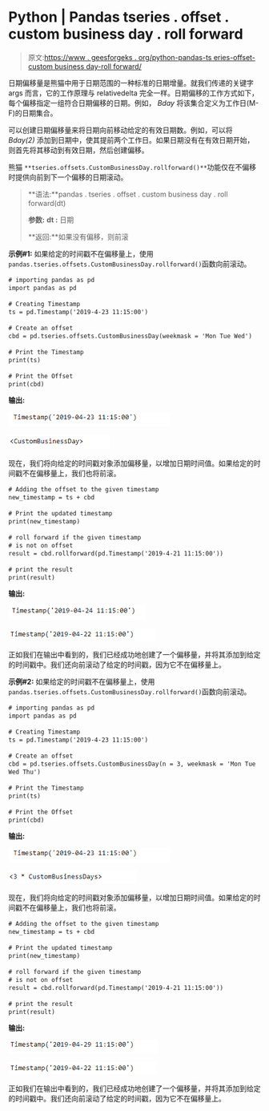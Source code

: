 # Python | Pandas tseries . offset . custom business day . roll forward

> 原文:[https://www . geesforgeks . org/python-pandas-ts eries-offset-custom business day-roll forward/](https://www.geeksforgeeks.org/python-pandas-tseries-offsets-custombusinessday-rollforward/)

日期偏移量是熊猫中用于日期范围的一种标准的日期增量。就我们传递的关键字 args 而言，它的工作原理与 relativedelta 完全一样。日期偏移的工作方式如下，每个偏移指定一组符合日期偏移的日期。例如， *Bday* 将该集合定义为工作日(M-F)的日期集合。

可以创建日期偏移量来将日期向前移动给定的有效日期数。例如，可以将 *Bday(2)* 添加到日期中，使其提前两个工作日。如果日期没有在有效日期开始，则首先将其移动到有效日期，然后创建偏移。

熊猫 `**tseries.offsets.CustomBusinessDay.rollforward()**`功能仅在不偏移时提供向前到下一个偏移的日期滚动。

> **语法:**pandas . tseries . offset . custom business day . roll forward(dt)
> 
> **参数:**
> **dt :** 日期
> 
> **返回:**如果没有偏移，则前滚

**示例#1:** 如果给定的时间戳不在偏移量上，使用`pandas.tseries.offsets.CustomBusinessDay.rollforward()`函数向前滚动。

```
# importing pandas as pd
import pandas as pd

# Creating Timestamp
ts = pd.Timestamp('2019-4-23 11:15:00')

# Create an offset
cbd = pd.tseries.offsets.CustomBusinessDay(weekmask = 'Mon Tue Wed')

# Print the Timestamp
print(ts)

# Print the Offset
print(cbd)
```

**输出:**

![](img/e0dfb84ec590773846b3cb253771ae92.png)

![](img/e4d25fefe80b4e002628a48cfe74d635.png)

现在，我们将向给定的时间戳对象添加偏移量，以增加日期时间值。如果给定的时间戳不在偏移量上，我们也将前滚。

```
# Adding the offset to the given timestamp
new_timestamp = ts + cbd

# Print the updated timestamp
print(new_timestamp)

# roll forward if the given timestamp
# is not on offset
result = cbd.rollforward(pd.Timestamp('2019-4-21 11:15:00'))

# print the result
print(result)
```

**输出:**

![](img/678b87bf35f5af7eef3a4778610a7ac4.png)

![](img/76d1aabc7babd4c30595c29a1d8f806d.png)

正如我们在输出中看到的，我们已经成功地创建了一个偏移量，并将其添加到给定的时间戳中。我们还向前滚动了给定的时间戳，因为它不在偏移量上。

**示例#2:** 如果给定的时间戳不在偏移量上，使用`pandas.tseries.offsets.CustomBusinessDay.rollforward()`函数向前滚动。

```
# importing pandas as pd
import pandas as pd

# Creating Timestamp
ts = pd.Timestamp('2019-4-23 11:15:00')

# Create an offset
cbd = pd.tseries.offsets.CustomBusinessDay(n = 3, weekmask = 'Mon Tue Wed Thu')

# Print the Timestamp
print(ts)

# Print the Offset
print(cbd)
```

**输出:**

![](img/e0dfb84ec590773846b3cb253771ae92.png)

![](img/16f0fd2f37fad9429a47343fb3b578d0.png)

现在，我们将向给定的时间戳对象添加偏移量，以增加日期时间值。如果给定的时间戳不在偏移量上，我们也将前滚。

```
# Adding the offset to the given timestamp
new_timestamp = ts + cbd

# Print the updated timestamp
print(new_timestamp)

# roll forward if the given timestamp
# is not on offset
result = cbd.rollforward(pd.Timestamp('2019-4-21 11:15:00'))

# print the result
print(result)
```

**输出:**

![](img/1ad8a9e1b9ad28012d5010124bc691b4.png)

![](img/76d1aabc7babd4c30595c29a1d8f806d.png)

正如我们在输出中看到的，我们已经成功地创建了一个偏移量，并将其添加到给定的时间戳中。我们还向前滚动了给定的时间戳，因为它不在偏移量上。
